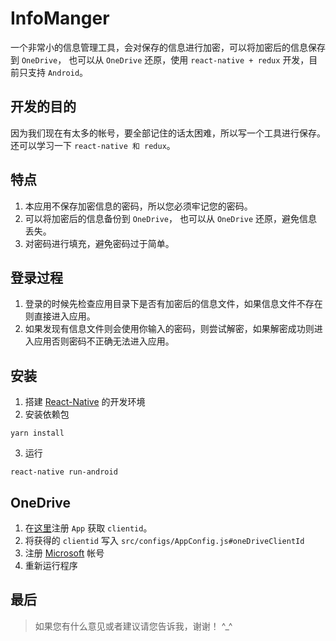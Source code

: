 InfoManger
===
一个非常小的信息管理工具，会对保存的信息进行加密，可以将加密后的信息保存到 `OneDrive`，
也可以从 `OneDrive` 还原，使用 `react-native + redux` 开发，目前只支持 `Android`。


开发的目的
---
因为我们现在有太多的帐号，要全部记住的话太困难，所以写一个工具进行保存。还可以学习一下 `react-native 和 redux`。

特点
---
1. 本应用不保存加密信息的密码，所以您必须牢记您的密码。
2. 可以将加密后的信息备份到 `OneDrive`， 也可以从 `OneDrive` 还原，避免信息丢失。
3. 对密码进行填充，避免密码过于简单。

登录过程
---
1. 登录的时候先检查应用目录下是否有加密后的信息文件，如果信息文件不存在则直接进入应用。
2. 如果发现有信息文件则会使用你输入的密码，则尝试解密，如果解密成功则进入应用否则密码不正确无法进入应用。

安装
---

1. 搭建 [React-Native](http://facebook.github.io/react-native/docs/getting-started.html#content) 的开发环境
2. 安装依赖包
```shell
yarn install
```
3. 运行
```shell
react-native run-android
```


OneDrive
---
1. 在[这里](https://dev.onedrive.com/app-registration.htm#register-your-app-for-onedrive)注册 `App` 获取 `clientid`。
2. 将获得的 `clientid` 写入 `src/configs/AppConfig.js#oneDriveClientId`
3. 注册 [Microsoft](https://account.microsoft.com) 帐号
4. 重新运行程序

最后
---
>如果您有什么意见或者建议请您告诉我，谢谢！ ^_^

